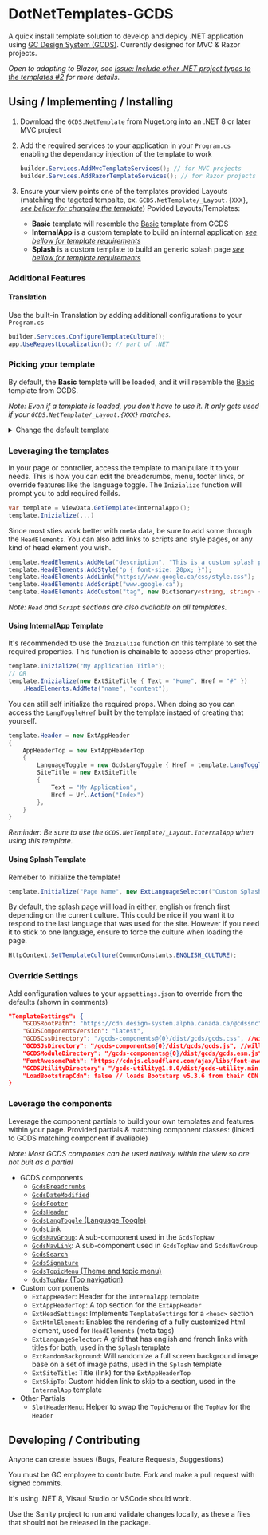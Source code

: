 # DotNetTemplates-GCDS
A quick install template solution to develop and deploy .NET application using [GC Design System (GCDS)](https://github.com/cds-snc/gcds-components). Currently designed for MVC & Razor projects. 

_Open to adapting to Blazor, see [Issue: Include other .NET project types to the templates #2](../../issues/#2) for more details._

## Using / Implementing / Installing

1. Download the `GCDS.NetTemplate` from Nuget.org into an .NET 8 or later MVC project

2. Add the required services to your application in your `Program.cs` enabling the dependancy injection of the template to work
    ```csharp
    builder.Services.AddMvcTemplateServices(); // for MVC projects
    builder.Services.AddRazorTemplateServices(); // for Razor projects
    ```

3. Ensure your view points one of the templates provided Layouts (matching the tageted tempalte, ex. `GCDS.NetTemplate/_Layout.{XXX}`, [_see bellow for changing the template_](#picking-your-template))
   Povided Layouts/Templates:
    - **Basic** template will resemble the [Basic](https://design-system.alpha.canada.ca/en/page-templates/basic/) template from GCDS
    - **InternalApp** is a custom template to build an internal application [_see bellow for template requirements_](#using-internalapp-template)
    - **Splash** is a custom template to build an generic splash page [_see bellow for template requirements_](#using-splash-template)

### Additional Features

#### Translation

Use the built-in Translation by adding additionall configurations to your `Program.cs`

```csharp
builder.Services.ConfigureTemplateCulture();
app.UseRequestLocalization(); // part of .NET
```
### Picking your template

By default, the **Basic** template will be loaded, and it will resemble the [Basic](https://design-system.alpha.canada.ca/en/page-templates/basic/) template from GCDS.

_Note: Even if a template is loaded, you don't have to use it. It only gets used if your `GCDS.NetTemplate/_Layout.{XXX}` matches._

<details>
  <summary>Change the default template</summary>

  **Note: Be sure to use the corrisponding `GCDS.NetTemplate/_Layout.{XXX}` for the chosen template.**

Option 1. Set a default template type globally in the `Program.cs`.

```csharp
builder.Services.AddMvcTemplateServices(typeof(InternalApp)) // for MVC projects
builder.Services.AddRazorTemplateServices(typeof(InternalApp)) // for Razor projects
```

Option 2. Use a different template for a contoller, page or action by applying a `TemplateType` attribute. This Will take precidence over other defaults.

```csharp
[TemplateType(typeof(InternalApp))]
public IActionResult Index() // public class IndexModel : PageModel
```

Option 3. (**MVC only**) Use the template on only some contollers by not registering the service globally in the `Program.cs` and adding a ServiceFilter to the controler that should use it.

```csharp
// Program.cs
builder.Services.AddMvcTemplateServices(global: false)

// Controller
[ServiceFilter(typeof(TemplateActionFilter))] 
public class HomeController : Controller
```

</details>

### Leveraging the templates

In your page or controller, access the template to manipulate it to your needs.
This is how you can edit the breadcrumbs, menu, footer links, or override features like the language toggle. The `Inizialize` function will prompt you to add required feilds.

```csharp
var template = ViewData.GetTemplate<InternalApp>();
template.Inizialize(...)
```

Since most sties work better with meta data, be sure to add some through the `HeadElements`. You can also add links to scripts and style pages, or any kind of head element you wish.

```csharp
template.HeadElements.AddMeta("description", "This is a custom splash page for testing purposes.");
template.HeadElements.AddStyle("p { font-size: 20px; }");
template.HeadElements.AddLink("https://www.google.ca/css/style.css");
template.HeadElements.AddScript("www.google.ca");
template.HeadElements.AddCustom("tag", new Dictionary<string, string> { { "tagAttribute", "value" } }, "innerHtml");
```

_Note: `Head` and `Script` sections are also avaliable on all templates._

#### Using InternalApp Template

It's recommended to use the `Inizialize` function on this template to set the required properties. This function is chainable to access other properties.

```csharp
template.Inizialize("My Application Title");
// OR
template.Inizialize(new ExtSiteTitle { Text = "Home", Href = "#" })
    .HeadElements.AddMeta("name", "content");
```

You can still self initialize the required props. When doing so you can access the `LangToggleHref` built by the template instaed of creating that yourself.

```csharp
template.Header = new ExtAppHeader
{
    AppHeaderTop = new ExtAppHeaderTop
    {
        LanguageToggle = new GcdsLangToggle { Href = template.LangToggleHref },
        SiteTitle = new ExtSiteTitle
        {
            Text = "My Application",
            Href = Url.Action("Index")
        },
    }
}
```

_Reminder: Be sure to use the `GCDS.NetTemplate/_Layout.InternalApp` when using this template._

#### Using Splash Template

Remeber to Initialize the template!

```csharp
template.Initialize("Page Name", new ExtLanguageSelector("Custom Splash Title", "Titre d'éclaboussure personnalisé", Url.Action("Home")));
```

By default, the splash page will load in either, english or french first depending on the current culture.
This could be nice if you want it to respond to the last language that was used for the site.
However if you need it to stick to one language, ensure to force the culture when loading the page.

```csharp
HttpContext.SetTemplateCulture(CommonConstants.ENGLISH_CULTURE);
```

### Override Settings

Add configuration values to your `appsettings.json` to override from the defaults (shown in comments)
```json
"TemplateSettings": {
    "GCDSRootPath": "https://cdn.design-system.alpha.canada.ca/@cdssnc",
    "GCDSComponentsVersion": "latest",
    "GCDSCssDirectory": "/gcds-components@{0}/dist/gcds/gcds.css", //will have the `GCDSComponentsVersion` injected, alternatively a version can be provided directly in place of `{0}`
    "GCDSJsDirectory": "/gcds-components@{0}/dist/gcds/gcds.js", //will have the `GCDSComponentsVersion` injected, alternatively a version can be provided directly in place of `{0}`
    "GCDSModuleDirectory": "/gcds-components@{0}/dist/gcds/gcds.esm.js", //will have the `GCDSComponentsVersion` injected, alternatively a version can be provided directly in place of `{0}`
    "FontAwesomePath": "https://cdnjs.cloudflare.com/ajax/libs/font-awesome/6.4.2/css/all.min.css",
    "GCDSUtilityDirectory": "/gcds-utility@1.8.0/dist/gcds-utility.min.css",
    "LoadBootstrapCdn": false // loads Bootstarp v5.3.6 from their CDN
}
```

### Leverage the components

Leverage the component partials to build your own templates and features within your page.
Provided partials & matching component classes: (linked to GCDS matching component if avaliable)

_Note: Most GCDS compontes can be used natively within the view so are not buit as a partial_

  - GCDS components
    - [`GcdsBreadcrumbs`](https://design-system.alpha.canada.ca/en/components/breadcrumbs/)
    - [`GcdsDateModified`](https://design-system.alpha.canada.ca/en/components/date-modified/)
    - [`GcdsFooter`](https://design-system.alpha.canada.ca/en/components/footer/)
    - [`GcdsHeader`](https://design-system.alpha.canada.ca/en/components/header/)
    - [`GcdsLangToggle` (Language Toogle)](https://design-system.alpha.canada.ca/en/components/language-toggle/)
    - [`GcdsLink`](https://design-system.alpha.canada.ca/en/components/link/)
    - [`GcdsNavGroup`](https://github.com/cds-snc/gcds-components/tree/main/packages/web/src/components/gcds-nav-group): A sub-component used in the `GcdsTopNav`
    - [`GcdsNavLink`](https://github.com/cds-snc/gcds-components/tree/main/packages/web/src/components/gcds-nav-link): A sub-component used in `GcdsTopNav` and `GcdsNavGroup`
    - [`GcdsSearch`](https://design-system.alpha.canada.ca/en/components/search/)
    - [`GcdsSignature`](https://design-system.alpha.canada.ca/en/components/signature/)
    - [`GcdsTopicMenu` (Theme and topic menu)](https://design-system.alpha.canada.ca/en/components/theme-and-topic-menu/)
    - [`GcdsTopNav` (Top navigation)](https://design-system.alpha.canada.ca/en/components/top-navigation/)
  - Custom components
    - `ExtAppHeader`: Header for the `InternalApp` template
    - `ExtAppHeaderTop`: A top section for the `ExtAppHeader` 
    - `ExtHeadSettings`: Implements `TemplateSettings` for a `<head>` section
    - `ExtHtmlElement`: Enables the rendering of a fully customized html element, used for `HeadElements` (meta tags)
    - `ExtLanguageSelector`: A grid that has english and french links with titles for both, used in the `Splash` template
    - `ExtRandomBackground`: Will randomize a full screen background image base on a set of image paths, used in the `Splash` template
    - `ExtSiteTitle`: Title (link) for the `ExtAppHeaderTop`
    - `ExtSkipTo`: Custom hidden link to skip to a section, used in the `InternalApp` template
  - Other Partials
    - `SlotHeaderMenu`: Helper to swap the `TopicMenu` or the `TopNav` for the `Header`

## Developing / Contributing

Anyone can create Issues (Bugs, Feature Requests, Suggestions)

You must be GC employee to contribute. Fork and make a pull request with signed commits.

It's using .NET 8, Visaul Studio or VSCode should work.

Use the Sanity project to run and validate changes locally, as these a files that should not be released in the package.
